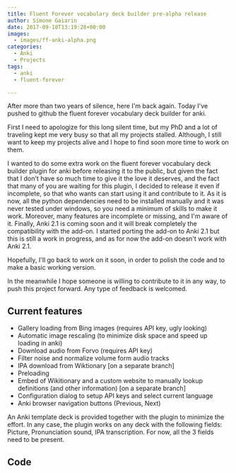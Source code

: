 ```yaml
---
title: Fluent Forever vocabulary deck builder pre-alpha release
author: Simone Gaiarin
date: 2017-09-18T13:19:28+00:00
images:
  - images/ff-anki-alpha.png
categories:
  - Anki
  - Projects
tags:
  - anki
  - fluent-forever

---
```

After more than two years of silence, here I'm back again. Today I've pushed to github the fluent forever vocabulary deck builder for anki.<!--more-->

First I need to apologize for this long silent time, but my PhD and a lot of traveling kept me very busy so that all my projects stalled. Although, I still want to keep my projects alive and I hope to find soon more time to work on them.

I wanted to do some extra work on the fluent forever vocabulary deck builder plugin for anki before releasing it to the public, but given the fact that I don't have so much time to give it the love it deserves, and the fact that many of you are waiting for this plugin, I decided to release it even if incomplete, so that who wants can start using it and contribute to it. As it is now, all the python dependencies need to be installed manually and it was never tested under windows, so you need a minimum of skills to make it work. Moreover, many features are incomplete or missing, and I'm aware of it. Finally, Anki 2.1 is coming soon and it will break completely the compatibility with the add-on. I started porting the add-on to Anki 2.1 but this is still a work in progress, and as for now the add-on doesn't work with Anki 2.1.

Hopefully, I'll go back to work on it soon, in order to polish the code and to make a basic working version.

In the meanwhile I hope someone is willing to contribute to it in any way, to push this project forward. Any type of feedback is welcomed.

## Current features

  * Gallery loading from Bing images (requires API key, ugly looking)
  * Automatic image rescaling (to minimize disk space and speed up loading in anki)
  * Download audio from Forvo (requires API key)
  * Filter noise and normalize volume form audio tracks
  * IPA download from Wiktionary [on a separate branch]
  * Preloading
  * Embed of Wikitionary and a custom website to manually lookup definitions (and other information) [on a separate branch]
  * Configuration dialog to setup API keys and select current language
  * Anki browser navigation buttons (Previous, Next)

An Anki template deck is provided together with the plugin to minimize the effort. In any case, the plugin works on any deck with the following fields: Picture, Pronunciation sound, IPA transcription. For now, all the 3 fields need to be present.

## Code

